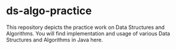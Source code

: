 # ds-algo-practice

This repository depicts the practice work on Data Structures and Algorithms. You will find implementation and usage of various Data Structures and Algorithms in Java here.

